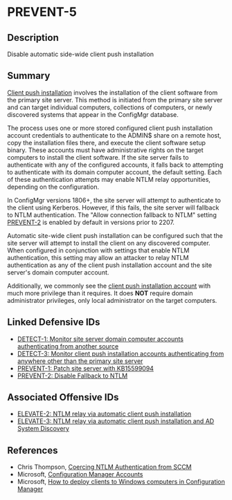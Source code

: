 # PREVENT-5

## Description
Disable automatic side-wide client push installation

## Summary
[Client push installation](https://learn.microsoft.com/en-us/mem/configmgr/core/clients/deploy/deploy-clients-to-windows-computers) involves the installation of the client software from the primary site server. This method is initiated from the primary site server and can target individual computers, collections of computers, or newly discovered systems that appear in the ConfigMgr database. 

The process uses one or more stored configured client push installation account credentials to authenticate to the ADMIN$ share on a remote host, copy the installation files there, and execute the client software setup binary. These accounts must have administrative rights on the target computers to install the client software. If the site server fails to authenticate with any of the configured accounts, it falls back to attempting to authenticate with its domain computer account, the default setting. Each of these authentication attempts may enable NTLM relay opportunities, depending on the configuration.

In ConfigMgr versions 1806+, the site server will attempt to authenticate to the client using Kerberos. However, if this fails, the site server will fallback to NTLM authentication. The "Allow connection fallback to NTLM" setting [PREVENT-2](../PREVENT-2/prevent-2_description.md) is enabled by default in versions prior to 2207.

Automatic site-wide client push installation can be configured such that the site server will attempt to install the client on any discovered computer. When configured in conjunction with settings that enable NTLM authentication, this setting may allow an attacker to relay NTLM authentication as any of the client push installation account and the site server's domain computer account.

Additionally, we commonly see the [client push installation account](https://learn.microsoft.com/en-us/mem/configmgr/core/plan-design/hierarchy/accounts#client-push-installation-account) with much more privilege than it requires. It does **NOT** require domain administrator privileges, only local administrator on the target computers.

## Linked Defensive IDs
- [DETECT-1: Monitor site server domain computer accounts authenticating from another source](../../DETECT/DETECT-1/detect-1_description.md)
- [DETECT-3: Monitor client push installation accounts authenticating from anywhere other than the primary site server](../../DETECT/DETECT-3/detect-3_description.md)
- [PREVENT-1: Patch site server with KB15599094](../PREVENT-1/prevent-1_description.md)
- [PREVENT-2: Disable Fallback to NTLM ](../PREVENT-2/prevent-2_description.md)

## Associated Offensive IDs
- [ELEVATE-2: NTLM relay via automatic client push installation](../../../attack-techniques/ELEVATE/ELEVATE-2/ELEVATE-2_description.md)
- [ELEVATE-3: NTLM relay via automatic client push installation and AD System Discovery](../../../attack-techniques/ELEVATE/ELEVATE-3/ELEVATE-3_description.md)

## References
- Chris Thompson, [Coercing NTLM Authentication from SCCM](https://posts.specterops.io/coercing-ntlm-authentication-from-sccm-e6e23ea8260a)
- Microsoft, [Configuration Manager Accounts](https://learn.microsoft.com/en-us/mem/configmgr/core/plan-design/hierarchy/accounts#client-push-installation-account)
- Microsoft, [How to deploy clients to Windows computers in Configuration Manager](https://learn.microsoft.com/en-us/mem/configmgr/core/clients/deploy/deploy-clients-to-windows-computers)
